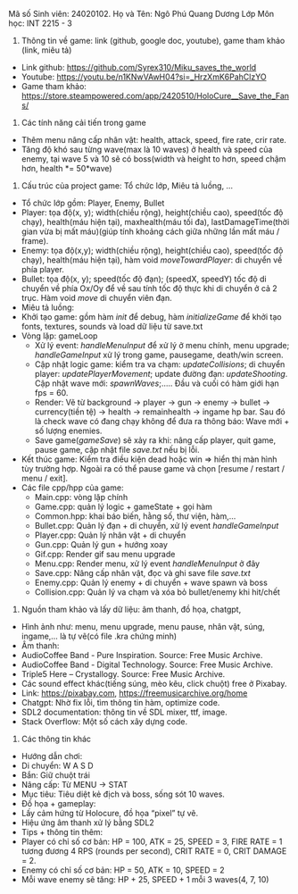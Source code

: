 Mã số Sinh viên: 24020102.
Họ và Tên: Ngô Phú Quang Dương
Lớp Môn học: INT 2215 - 3
1. Thông tin về game: link (github, google doc, youtube), game tham khảo (link, miêu tả) 
- Link github: <https://github.com/Syrex310/Miku_saves_the_world>
- Youtube: <https://youtu.be/n1KNwVAwH04?si=_HrzXmK6PahClzYO>
- Game tham khảo: <https://store.steampowered.com/app/2420510/HoloCure__Save_the_Fans/>
1. Các tính năng cải tiến trong game
- Thêm menu nâng cấp nhân vật: health, attack, speed, fire rate, crir rate.
- Tăng độ khó sau từng wave(max là 10 waves) ở health và speed của enemy, tại wave 5 và 10 sẽ có boss(width và height to hơn, speed chậm hơn, health \*= 50\*wave)
1. Cấu trúc của project game: Tổ chức lớp, Miêu tả luồng, …
- Tổ chức lớp gồm: Player, Enemy, Bullet
- Player: tọa độ(x, y); width(chiều rộng), height(chiều cao), speed(tốc độ chạy), health(máu hiện tại), maxhealth(máu tối đa), lastDamageTime(thời gian vừa bị mất máu)(giúp tính khoảng cách giữa những lần mất máu / frame).
- Enemy: tọa độ(x,y); width(chiều rộng), height(chiều cao), speed(tốc độ chạy), health(máu hiện tại), hàm void *moveTowardPlayer*: di chuyển về phía player.
- Bullet: tọa độ(x, y); speed(tốc độ đạn); (speedX, speedY) tốc độ di chuyển về phía Ox/Oy để về sau tính tốc độ thực khi di chuyển ở cả 2 trục. Hàm void *move* di chuyển viên đạn.
- Miêu tả luồng:
- Khởi tạo game: gồm hàm *init* để debug, hàm *initializeGame* để khởi tạo fonts, textures, sounds và load dữ liệu từ save.txt
- Vòng lặp: gameLoop
  - Xử lý event: *handleMenuInput* để xử lý ở menu chính, menu upgrade; *handleGameInput* xử lý trong game, pausegame, death/win screen.
  - Cập nhật logic game: kiểm tra va chạm: *updateCollisions*; di chuyển player: *updatePlayerMovement*; update đường đạn: *updateShooting*. Cập nhật wave mới: *spawnWaves*;….. Đầu và cuối có hàm giới hạn fps = 60.
  - Render: Vẽ từ background -> player -> gun -> enemy -> bullet -> currency(tiền tệ) -> health -> remainhealth -> ingame hp bar. Sau đó là check wave có đang chạy không để đưa ra thông báo: Wave mới + số lượng enemies.
  - Save game(*gameSave*) sẽ xảy ra khi: nâng cấp player, quit game, pause game, cập nhật file *save.txt* nếu bị lỗi.
- Kết thúc game: Kiểm tra điều kiện dead hoặc win => hiển thị màn hình tùy trường hợp. Ngoài ra có thể pause game và chọn [resume / restart / menu / exit].
- Các file cpp/hpp của game:
  - Main.cpp: vòng lặp chính
  - Game.cpp: quản lý logic + gameState + gọi hàm
  - Common.hpp: khai báo biến, hằng số, thư viện, hàm,…
  - Bullet.cpp: Quản lý đạn + di chuyển, xử lý event *handleGameInput*
  - Player.cpp: Quản lý nhân vật + di chuyển
  - Gun.cpp: Quản lý gun + hướng xoay
  - Gif.cpp: Render gif sau menu upgrade
  - Menu.cpp: Render menu, xử lý event *handleMenuInput* ở đây
  - Save.cpp: Nâng cấp nhân vật, đọc và ghi save file *save.txt*
  - Enemy.cpp: Quản lý enemy + di chuyển + wave spawn và boss
  - Collision.cpp: Quản lý va chạm và xóa bỏ bullet/enemy khi hit/chết
1. Nguồn tham khảo và lấy dữ liệu: âm thanh, đồ họa, chatgpt, 
- Hình ảnh như: menu, menu upgrade, menu pause, nhân vật, súng, ingame,… là tự vẽ(có file .kra chứng minh)
- Âm thanh:
- AudioCoffee Band - Pure Inspiration. Source: Free Music Archive.
- AudioCoffee Band - Digital Technology. Source: Free Music Archive.
- Triple5 Here – Crystallogy. Source: Free Music Archive.
- Các sound effect khác(tiếng súng, mèo kêu, click chuột) free ở Pixabay.
- Link: <https://pixabay.com>, <https://freemusicarchive.org/home>
- Chatgpt: Nhờ fix lỗi, tìm thông tin hàm, optimize code.
- SDL2 documentation: thông tin về SDL mixer, ttf, image.
- Stack Overflow: Một số cách xây dựng code.
1. Các thông tin khác
- Hướng dẫn chơi:
- Di chuyển: W A S D
- Bắn: Giữ chuột trái
- Nâng cấp: Từ MENU -> STAT
- Mục tiêu: Tiêu diệt kẻ địch và boss, sống sót 10 waves.
- Đồ họa + gameplay:
- Lấy cảm hứng từ Holocure, đồ họa “pixel” tự vẽ.
- Hiệu ứng âm thanh xử lý bằng SDL2
- Tips + thông tin thêm:
- Player có chỉ số cơ bản: HP = 100, ATK = 25, SPEED = 3, FIRE RATE = 1 tương đương 4 RPS (rounds per second), CRIT RATE = 0, CRIT DAMAGE = 2.
- Enemy có chỉ số cơ bản: HP = 50, ATK = 10, SPEED = 2
- Mỗi wave enemy sẽ tăng: HP + 25, SPEED + 1 mỗi 3 waves(4, 7, 10)
